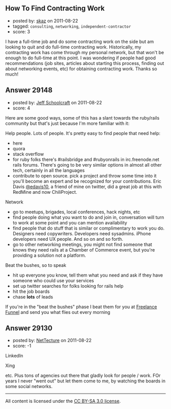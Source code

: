 ## How To Find Contracting Work

- posted by: [skaz](https://stackexchange.com/users/-1/7696-skaz) on 2011-08-22
- tagged: `consulting`, `networking`, `independent-contractor`
- score: 3

I have a full-time job and do some contracting work on the side but am looking to quit and do full-time contracting work. Historically, my contracting work has come through my personal network, but that won't be enough to do full-time at this point. I was wondering if people had good recommendations (job sites, articles about starting this process, finding out about networking events, etc) for obtaining contracting work. Thanks so much!


## Answer 29148

- posted by: [Jeff Schoolcraft](https://stackexchange.com/users/-1/655-jeff-schoolcraft) on 2011-08-22
- score: 4

Here are some good ways, some of this has a slant towards the ruby/rails community but that's just because I'm more familiar with it:

Help people. Lots of people. It's pretty easy to find people that need help:

 - here
 - quora
 - stack overflow
 - for ruby folks there's #railsbridge and #rubyonrails in irc.freenode.net rails forums.  There's going to be very similar options in almost all other tech, certainly in all the languages
 - contribute to open source. pick a project and throw some time into it you'll become an expert and be recognized for your contributions. Eric Davis [@edavis10](http://twitter.com/edavis10), a friend of mine on twitter, did a great job at this with RedMine and now ChiliProject.

Network

 - go to meetups, brigades, local conferences, hack nights, etc
 - find people doing what you want to do and join in, conversation will turn to work at some point and you can mention availability
 - find people that do stuff that is similar or complimentary to work you do.  Designers need copywriters.  Developers need sysadmins.  iPhone developers need UX people.  And so on and so forth.
 - go to other networking meetings, you might not find someone that knows they need rails at a Chamber of Commerce event, but you're providing a solution not a platform.

Beat the bushes, so to speak

 - hit up everyone you know, tell them what you need and ask if they have someone who could use your services
 - set up twitter searches for folks looking for rails help
 - hit the job boards
 - chase **lots** of leads

If you're in the "beat the bushes" phase I beat them for you at [Freelance Funnel](http://freelancefunnel.com) and send you what flies out every morning


## Answer 29130

- posted by: [NetTecture](https://stackexchange.com/users/-1/3350-nettecture) on 2011-08-22
- score: -1

LinkedIn

Xing

etc. Plus tons of agencies out there that gladly look for people / work. FOr years I never "went out" but let them come to me, by watching the boards in some social networks.



---

All content is licensed under the [CC BY-SA 3.0 license](https://creativecommons.org/licenses/by-sa/3.0/).
